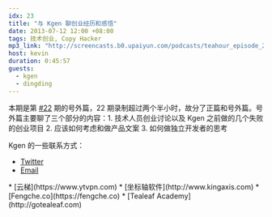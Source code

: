 ```yaml
---
idx: 23
title: "与 Kgen 聊创业经历和感悟"
date: 2013-07-12 12:00 +08:00
tags: 技术创业, Copy Hacker
mp3_link: "http://screencasts.b0.upaiyun.com/podcasts/teahour_episode_22-2.m4a"
host: kevin
duration: 0:45:57
guests:
  - kgen
  - dingding
---
```


本期是第 [#22](/2013/07/09/gfw-and-vpncloud.html) 期的号外篇，22 期录制超过两个半小时，故分了正篇和号外篇。号外篇主要聊了三个部分的内容：1. 技术人员创业讨论以及 Kgen 之前做的几个失败的创业项目 2. 应该如何考虑和做产品文案 3. 如何做独立开发者的思考

Kgen 的一些联系方式：

* [Twitter](https://twitter.com/kgen)
* [Email](mailto:kgen.bao@kingaxis.com)

<section class="notes" markdown="1">
* [云梯](https://www.ytvpn.com)
* [坐标轴软件](http://www.kingaxis.com)
* [Fengche.co](https://fengche.co)
* [Tealeaf Academy](http://gotealeaf.com)
</section>
